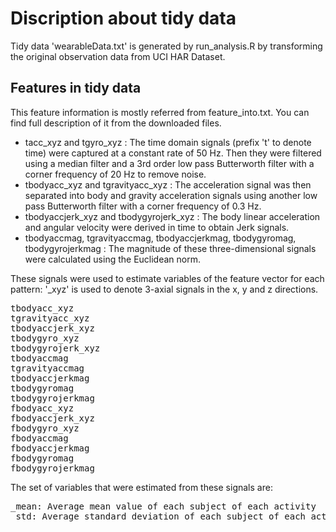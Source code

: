 # Discription about tidy data 
Tidy data 'wearableData.txt' is generated by run_analysis.R by transforming the original observation data from UCI HAR Dataset. 

## Features in tidy data  
This feature information is mostly referred from feature_into.txt. You can find full description of it from the downloaded files.  

   * tacc_xyz and tgyro_xyz : The time domain signals (prefix 't' to denote time) were captured at a constant rate of 50 Hz. Then they were filtered using a median filter and a 3rd order low pass Butterworth filter with a corner frequency of 20 Hz to remove noise.
   * tbodyacc_xyz and tgravityacc_xyz : The acceleration signal was then separated into body and gravity acceleration signals using another low pass Butterworth filter with a corner frequency of 0.3 Hz.
   * tbodyaccjerk_xyz and tbodygyrojerk_xyz : The body linear acceleration and angular velocity were derived in time to obtain Jerk signals.
   * tbodyaccmag, tgravityaccmag, tbodyaccjerkmag, tbodygyromag, tbodygyrojerkmag : The magnitude of these three-dimensional signals were calculated using the Euclidean norm. 

These signals were used to estimate variables of the feature vector for each pattern:
'_xyz' is used to denote 3-axial signals in the x, y and z directions.

<pre>
tbodyacc_xyz
tgravityacc_xyz
tbodyaccjerk_xyz
tbodygyro_xyz
tbodygyrojerk_xyz
tbodyaccmag
tgravityaccmag
tbodyaccjerkmag
tbodygyromag
tbodygyrojerkmag
fbodyacc_xyz
fbodyaccjerk_xyz
fbodygyro_xyz
fbodyaccmag
fbodyaccjerkmag
fbodygyromag
fbodygyrojerkmag
</pre>

The set of variables that were estimated from these signals are:

<pre>
_mean: Average mean value of each subject of each activity
_std: Average standard deviation of each subject of each activity
</pre>
